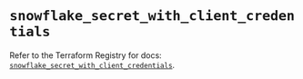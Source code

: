 # `snowflake_secret_with_client_credentials`

Refer to the Terraform Registry for docs: [`snowflake_secret_with_client_credentials`](https://registry.terraform.io/providers/snowflake-labs/snowflake/1.0.2/docs/resources/secret_with_client_credentials).
